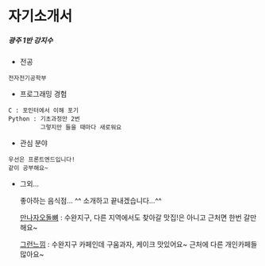 # 자기소개서
##### 광주 1반 강지수

- 전공
```
전자전기공학부
```
- 프로그래밍 경험
```
C : 포인터에서 이해 포기
Python : 기초과정만 2번
         그렇지만 들을 때마다 새로워요
```
- 관심 분야
```
우선은 프론트엔드입니다!
같이 공부해요~
```
- 그외...
    

    좋아하는 음식점... ^^ 소개하고 끝내겠습니다...^^

    [만나자오돌뼈](https://map.naver.com/v5/entry/place/15941424?lng=126.82575848913963&lat=35.18972926495776&placePath=%2Fhome&entry=plt&c=14.7,0,0,0,dh) : 수완지구, 다른 지역에서도 찾아갈 맛집!은 아니고 근처면 한번 갈만 해요~ 

    [그런느낌](https://www.instagram.com/grunneuggim/) : 수완지구 카페인데 구움과자, 케이크 맛있어요~ 근처에 다른 개인카페들 많아요~

